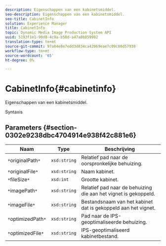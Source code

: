 ```yaml
---
description: Eigenschappen van een kabinetsmiddel.
seo-description: Eigenschappen van een kabinetsmiddel.
seo-title: CabinetInfo
solution: Experience Manager
title: CabinetInfo
topic: Dynamic Media Image Production System API
uuid: 5193f1e1-90d8-4c9a-b50d-a47a8b859992
translation-type: tm+mt
source-git-commit: 97a84e8e7edd3d834ca42069eae7c09c00d57938
workflow-type: tm+mt
source-wordcount: '65'
ht-degree: 0%

---
```



# CabinetInfo{#cabinetinfo}

Eigenschappen van een kabinetsmiddel.

Syntaxis

## Parameters {#section-0302e9238dbc4704914e938f42c881e6}

| Naam | Type | Beschrijving |
|---|---|---|
| `*`originalPath`*` | `xsd:string` | Relatief pad naar de oorspronkelijke behuizing. |
| `*`originalFile`*` | `xsd:string` | Naam kabinet. |
| `*`fileSize`*` | `xsd:int` | Grootte kabinet. |
| `*`imagePath`*` | `xsd:string` | Relatief pad naar de behuizing die aan het vignet is gekoppeld. |
| `*`imageFile`*` | `xsd:string` | Bestandsnaam van het kabinet dat is gekoppeld aan het vignet. |
| `*`optimizedPath`*` | `xsd:string` | Pad naar de IPS-geoptimaliseerde behuizing. |
| `*`optimizedFile`*` | `xsd:string` | IPS-geoptimaliseerd kabinetbestand. |

